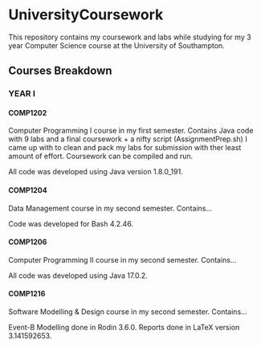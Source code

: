 # UniversityCoursework
This repository contains my coursework and labs while studying for my 3 year Computer Science course at the University of Southampton.

## Courses Breakdown

### YEAR I

#### COMP1202
Computer Programming I course in my first semester. Contains Java code with 9 labs and a final coursework + a nifty script (AssignmentPrep.sh) I came up with to clean and pack my labs for submission with ther least amount of effort. Coursework can be compiled and run.

All code was developed using Java version 1.8.0_191.

#### COMP1204
Data Management course in my second semester. Contains...

Code was developed for Bash 4.2.46.

#### COMP1206
Computer Programming II course in my second semester. Contains...

All code was developed using Java 17.0.2.

#### COMP1216
Software Modelling & Design course in my second semester. Contains...

Event-B Modelling done in Rodin 3.6.0. Reports done in LaTeX version 3.141592653.
